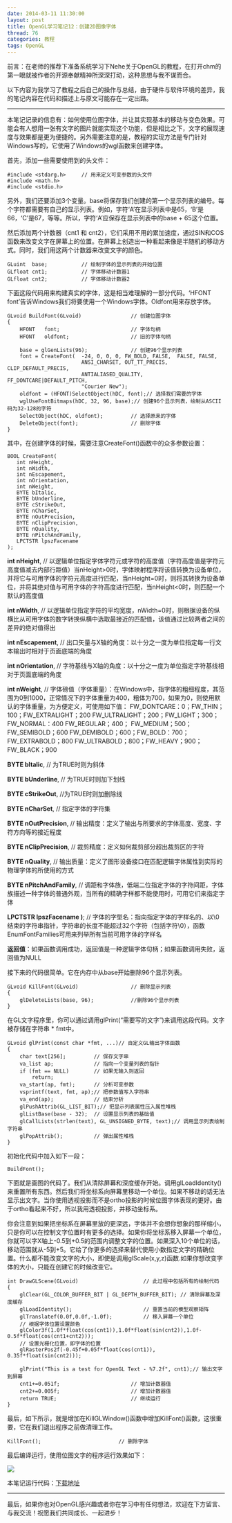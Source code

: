 ```yaml
---
date: 2014-03-11 11:30:00
layout: post
title: OpenGL学习笔记12：创建2D图像字体
thread: 76
categories: 教程
tags: OpenGL
---
```


前言：在老师的推荐下准备系统学习下Nehe关于OpenGL的教程，在打开chm的第一眼就被作者的开源奉献精神所深深打动，这种思想与我不谋而合。

以下内容为我学习了教程之后自己的操作与总结，由于硬件与软件环境的差异，我的笔记内容在代码和描述上与原文可能存在一定出路。

----

本笔记记录的信息有：如何使用位图字体，并让其实现基本的移动与变色效果。可能会有人想用一张有文字的图片就能实现这个功能，但是相比之下，文字的展现速度与效果都是更为便捷的。另外需要注意的是，教程的实现方法是专门针对Windows写的，它使用了Windows的wgl函数来创建字体。

首先，添加一些需要使用到的头文件：

```
#include <stdarg.h>		// 用来定义可变参数的头文件
#include <math.h>
#include <stdio.h>
```

 另外，我们还要添加3个变量。base将保存我们创建的第一个显示列表的编号。每个字符都需要有自己的显示列表。例如，字符‘A’在显示列表中是65，‘B’是66，‘C’是67，等等。所以，字符‘A’应保存在显示列表中的base + 65这个位置。

然后添加两个计数器（cnt1 和 cnt2），它们采用不用的累加速度，通过SIN和COS函数来改变文字在屏幕上的位置。在屏幕上创造出一种看起来像是半随机的移动方式。同时，我们用这两个计数器来改变文字的颜色。

```
GLuint	base;			// 绘制字体的显示列表的开始位置
GLfloat	cnt1;			// 字体移动计数器1
GLfloat	cnt2;			// 字体移动计数器2
```

下面这段代码用来构建真实的字体，这是相当难理解的一部分代码。‘HFONT font’告诉Windows我们将要使用一个Windows字体。Oldfont用来存放字体。 

```
GLvoid BuildFont(GLvoid)				// 创建位图字体
{
	HFONT	font;						// 字体句柄
	HFONT	oldfont;					// 旧的字体句柄

	base = glGenLists(96);				// 创建96个显示列表
	font = CreateFont(	-24, 0, 0, 0, FW_BOLD, FALSE,  FALSE, FALSE, 
                        ANSI_CHARSET, OUT_TT_PRECIS, CLIP_DEFAULT_PRECIS, 
                        ANTIALIASED_QUALITY, FF_DONTCARE|DEFAULT_PITCH, 
                        "Courier New");
	oldfont = (HFONT)SelectObject(hDC, font);// 选择我们需要的字体
	wglUseFontBitmaps(hDC, 32, 96, base);// 创建96个显示列表，绘制从ASCII码为32-128的字符
	SelectObject(hDC, oldfont);			// 选择原来的字体
	DeleteObject(font);					// 删除字体
}
```

其中，在创建字体的时候，需要注意CreateFont()函数中的众多参数设置：

```
BOOL CreateFont(
   int nHeight,
   int nWidth,
   int nEscapement,
   int nOrientation,
   int nWeight,
   BYTE bItalic,
   BYTE bUnderline,
   BYTE cStrikeOut,
   BYTE nCharSet,
   BYTE nOutPrecision,
   BYTE nClipPrecision,
   BYTE nQuality,
   BYTE nPitchAndFamily,
   LPCTSTR lpszFacename 
);
```

**int nHeight**, // 以逻辑单位指定字体字符元或字符的高度值（字符高度值是字符元高度值减去内部行距值）当nHeight>0时，字体映射程序将该值转换为设备单位，并将它与可用字体的字符元高度进行匹配，当nHeight=0时，则将其转换为设备单位，并将其绝对值与可用字体的字符高度进行匹配，当nHeight<0时，则匹配一个默认的高度值

**int nWidth**, // 以逻辑单位指定字符的平均宽度，nWidth=0时，则根据设备的纵横比从可用字体的数字转换纵横中选取最接近的匹配值，该值通过比较两者之间的差异的绝对值得出

**int nEscapement**, // 出口矢量与X轴的角度：以十分之一度为单位指定每一行文本输出时相对于页面底端的角度

**int nOrientation**, // 字符基线与X轴的角度：以十分之一度为单位指定字符基线相对于页面底端的角度

**int nWeight**, // 字体磅值（字体重量）：在Windows中，指字体的粗细程度，其范围为0到1000，正常情况下的字体重量为400，粗体为700，如果为0，则使用默认的字体重量，为方便定义，可使用如下值：
FW_DONTCARE：0；FW_THIN；100；FW_EXTRALIGHT；200
FW_ULTRALIGHT；200；FW_LIGHT；300；FW_NORMAL：400
FW_REGULAR；400； FW_MEDIUM；500； FW_SEMIBOLD；600
FW_DEMIBOLD；600；FW_BOLD：700；FW_EXTRABOLD；800
FW_ULTRABOLD；800；FW_HEAVY；900；FW_BLACK；900

**BYTE bItalic**, // 为TRUE时则为斜体

**BYTE bUnderline**, // 为TRUE时则加下划线

**BYTE cStrikeOut**, //为TRUE时则加删除线

**BYTE nCharSet**, // 指定字体的字符集

**BYTE nOutPrecision**, // 输出精度：定义了输出与所要求的字体高度、宽度、字符方向等的接近程度                                           

**BYTE nClipPrecision**, // 裁剪精度：定义如何裁剪部分超出裁剪区的字符

**BYTE nQuality**, // 输出质量：定义了图形设备接口在匹配逻辑字体属性到实际的物理字体的所使用的方式

**BYTE nPitchAndFamily**, // 调距和字体族，低端二位指定字体的字符间距，字体族描述一种字体的普通外观，当所有的精确字样都不能使用时，可用它们来指定字体

**LPCTSTR lpszFacename )**; // 字体的字型名：指向指定字体的字样名的、以\0结束的字符串指针，字符串的长度不能超过32个字符（包括字符\0），函数EnumFontFamilies可用来列举所有当前可用字体的字样名

**返回值**：如果函数调用成功，返回值是一种逻辑字体句柄；如果函数调用失败，返回值为NULL

接下来的代码很简单。它在内存中从base开始删除96个显示列表。

```
GLvoid KillFont(GLvoid)					// 删除显示列表
{
 	glDeleteLists(base, 96);			//删除96个显示列表
}
```

在GL文字程序里，你可以通过调用glPrint(“需要写的文字”)来调用这段代码。文字被存储在字符串 * fmt中。

```
GLvoid glPrint(const char *fmt, ...)// 自定义GL输出字体函数
{
	char text[256];			// 保存文字串
	va_list	ap;				// 指向一个变量列表的指针
	if (fmt == NULL)		// 如果无输入则返回
		return;			
	va_start(ap, fmt);		// 分析可变参数
	vsprintf(text, fmt, ap);// 把参数值写入字符串
	va_end(ap);				// 结束分析
	glPushAttrib(GL_LIST_BIT);// 把显示列表属性压入属性堆栈
	glListBase(base - 32);	// 设置显示列表的基础值
	glCallLists(strlen(text), GL_UNSIGNED_BYTE, text);// 调用显示列表绘制字符串
	glPopAttrib();			// 弹出属性堆栈
}
```

初始化代码中加入如下一段：

```
BuildFont();
```

下面就是画图的代码了。我们从清除屏幕和深度缓存开始。调用glLoadIdentity()来重置所有东西。然后我们将坐标系向屏幕里移动一个单位。如果不移动的话无法显示出文字。当你使用透视投影而不是ortho投影的时候位图字体表现的更好。由于ortho看起来不好，所以我用透视投影，并移动坐标系。

你会注意到如果把坐标系在屏幕里放的更深远，字体并不会想你想象的那样缩小，只是你可以在控制文字位置时有更多的选择。如果你将坐标系移入屏幕一个单位，你就可以字X轴上-0.5到+0.5的范围内调整文字的位置。如果深入10个单位的话，移动范围就从-5到+5。它给了你更多的选择来替代使用小数指定文字的精确位置。什么都不能改变文字的大小，即使是调用glScale(x,y,z)函数.如果你想改变字体的大小，只能在创建它的时候改变它。

```
int DrawGLScene(GLvoid)						// 此过程中包括所有的绘制代码
{
	glClear(GL_COLOR_BUFFER_BIT | GL_DEPTH_BUFFER_BIT);	// 清除屏幕及深度缓存
	glLoadIdentity();						// 重置当前的模型观察矩阵
	glTranslatef(0.0f,0.0f,-1.0f);			// 移入屏幕一个单位
	// 根据字体位置设置颜色
	glColor3f(1.0f*float(cos(cnt1)),1.0f*float(sin(cnt2)),1.0f-0.5f*float(cos(cnt1+cnt2)));
	// 设置光栅化位置，即字体的位置
	glRasterPos2f(-0.45f+0.05f*float(cos(cnt1)), 0.35f*float(sin(cnt2)));

	glPrint("This is a test for OpenGL Text - %7.2f", cnt1);// 输出文字到屏幕
	cnt1+=0.051f;						// 增加计数器值
	cnt2+=0.005f;						// 增加计数器值
	return TRUE;						// 继续运行
}
```

最后，如下所示，就是增加在KillGLWindow()函数中增加KillFont()函数，这很重要，它在我们退出程序之前做清理工作。

```
KillFont();							// 删除字体
```

最后编译运行，使用位图文字的程序运行效果如下：

![](/assets/2014-03-11-OpenGLBitWord.png)

本笔记运行代码：[下载地址](/code/DataBlog_OpenGLBitWord.cpp)

----

最后，如果你也对OpenGL感兴趣或者你在学习中有任何想法，欢迎在下方留言、与我交流！祝愿我们共同成长、一起进步！
